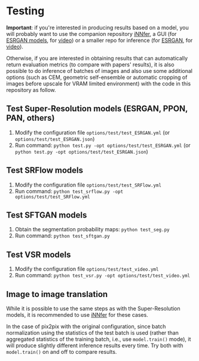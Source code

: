 # Testing

**Important**: if you're interested in producing results based on a model, you will probably want to use the companion repository [iNNfer](https://github.com/victorca25/iNNfer), a GUI (for [ESRGAN models](https://github.com/n00mkrad/cupscale), for [video](https://github.com/n00mkrad/flowframes)) or a smaller repo for inference (for [ESRGAN](https://github.com/JoeyBallentine/ESRGAN), for [video](https://github.com/JoeyBallentine/Video-Inference)).

Otherwise, if you are interested in obtaining results that can automatically return evaluation metrics (to compare with papers' results), it is also possible to do inference of batches of images and also use some additional options (such as CEM, geometric self-ensemble or automatic cropping of images before upscale for VRAM limited environment) with the code in this repository as follow.

## Test Super-Resolution models (ESRGAN, PPON, PAN, others)

1.  Modify the configuration file `options/test/test_ESRGAN.yml` (or `options/test/test_ESRGAN.json`)
2.  Run command: `python test.py -opt options/test/test_ESRGAN.yml` (or `python test.py -opt options/test/test_ESRGAN.json`)

## Test SRFlow models

1.  Modify the configuration file `options/test/test_SRFlow.yml`
2.  Run command: `python test_srflow.py -opt options/test/test_SRFlow.yml`

## Test SFTGAN models

1.  Obtain the segmentation probability maps: `python test_seg.py`
2.  Run command: `python test_sftgan.py`

## Test VSR models

1.  Modify the configuration file `options/test/test_video.yml`
2.  Run command: `python test_vsr.py -opt options/test/test_video.yml`

## Image to image translation

While it is possible to use the same steps as with the Super-Resolution models, it is recommended to use [iNNfer](https://github.com/victorca25/iNNfer) for these cases. 

In the case of pix2pix with the original configuration, since batch normalization using the statistics of the test batch is used (rather than aggregated statistics of the training batch, i.e., use `model.train()` mode), it will produce slightly different inference results every time. Try both with `model.train()` on and off to compare results.